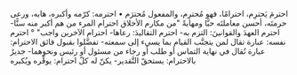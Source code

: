 ‌احترمَ يَحترِم، احترامًا، فهو مُحترِم، والمفعول مُحترَم
• احترمه: كرّمه وأكبره، هابه، ورعى حرمتَه، أحسن معاملتَه حبًّا ومهابةً "من مكارم الأخلاق احترام المرء من هم أكبر منه سنًّا- ‌احترم العهدَ والقوانينَ: التزم به- ‌احترم التقاليدَ: رعاها- احترام الآخرين واجب" ° ‌احترم نفسه: عبارة تقال لمن يتجنَّب القيام بما يسيء إلى سمعته- تفضَّلوا بقبول فائق الاحترام: عبارة تُقال في نهاية التماس أو طلب أو رجاء من مسئول أو رئيس ونحوهما- جديرٌ بالاحترام: يستحقّ التَّقدير- يكنّ له كلّ احترام: يوقِّره ويُكبره